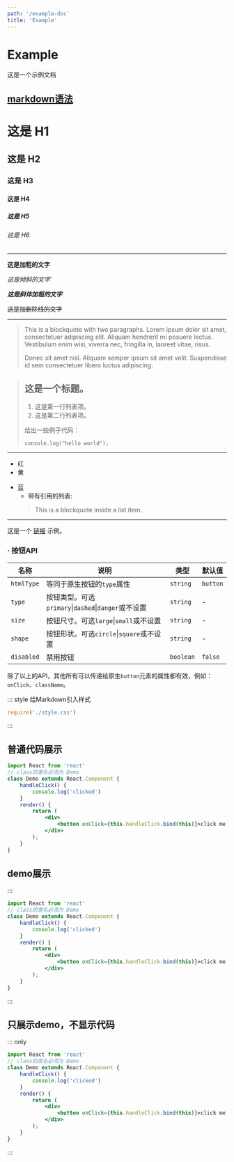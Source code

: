 ```yaml
---
path: '/example-doc'
title: 'Example'
---
```


<div class='example-page'>

# Example

这是一个示例文档


## **[markdown语法](https://www.appinn.com/markdown/#p)**

# 这是 H1

## 这是 H2

### 这是 H3

#### 这是 H4

##### 这是 H5

###### 这是 H6
***


**这是加粗的文字**

*这是倾斜的文字*`

***这是斜体加粗的文字***

~~这是加删除线的文字~~

***

> This is a blockquote with two paragraphs. Lorem ipsum dolor sit amet,
> consectetuer adipiscing elit. Aliquam hendrerit mi posuere lectus.
> Vestibulum enim wisi, viverra nec, fringilla in, laoreet vitae, risus.
> 
> Donec sit amet nisl. Aliquam semper ipsum sit amet velit. Suspendisse
> id sem consectetuer libero luctus adipiscing.

> ## 这是一个标题。
> 
> 1.   这是第一行列表项。
> 2.   这是第二行列表项。
> 
> 给出一些例子代码：
> 
>`console.log("hello world");`

***

-   红
-   黄
*   蓝
    *   带有引用的列表:
    > This is a blockquote
    > inside a list item.
***

这是一个 [链接](https://github.com/LiZ2z/flammae) 示例。

### · 按钮API


|名称|说明|类型|默认值|
|---|---|---|---|
|`htmlType`|等同于原生按钮的`type`属性|`string`|`button`|
|`type`|按钮类型。可选`primary`\|`dashed`\|`danger`或不设置|`string`|-|
|`size`|按钮尺寸。可选`large`\|`small`或不设置|`string`|-|
|`shape`|按钮形状。可选`circle`\|`square`或不设置|`string`|-|
|`disabled`|禁用按钮|`boolean`|`false`|

除了以上的API，其他所有可以传递给原生`button`元素的属性都有效，例如：`onClick`、`className`。



::: style
给Markdown引入样式
```javascript
require('./style.css')
```
:::

## 普通代码展示

```jsx
import React from 'react'
// class的类名必须为 Demo
class Demo extends React.Component {
    handleClick() {
        console.log('clicked')
    }
    render() {
        return (
            <div>
                <button onClick={this.handleClick.bind(this)}>click me!</button>
            </div>
        );
    }
}
```

## demo展示
::: 

```jsx
import React from 'react'
// class的类名必须为 Demo
class Demo extends React.Component {
    handleClick() {
        console.log('clicked')
    }
    render() {
        return (
            <div>
                <button onClick={this.handleClick.bind(this)}>click me!</button>
            </div>
        );
    }
}
```
:::

## 只展示demo，不显示代码
::: only

```jsx
import React from 'react'
// class的类名必须为 Demo
class Demo extends React.Component {
    handleClick() {
        console.log('clicked')
    }
    render() {
        return (
            <div>
                <button onClick={this.handleClick.bind(this)}>click me!</button>
            </div>
        );
    }
}
```
:::

</div>